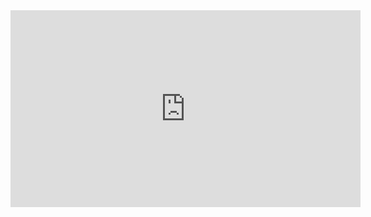 <iframe width="560" height="315" src="https://www.youtube.com/embed/lshudkVc8lg" frameborder="0" allowfullscreen></iframe>
